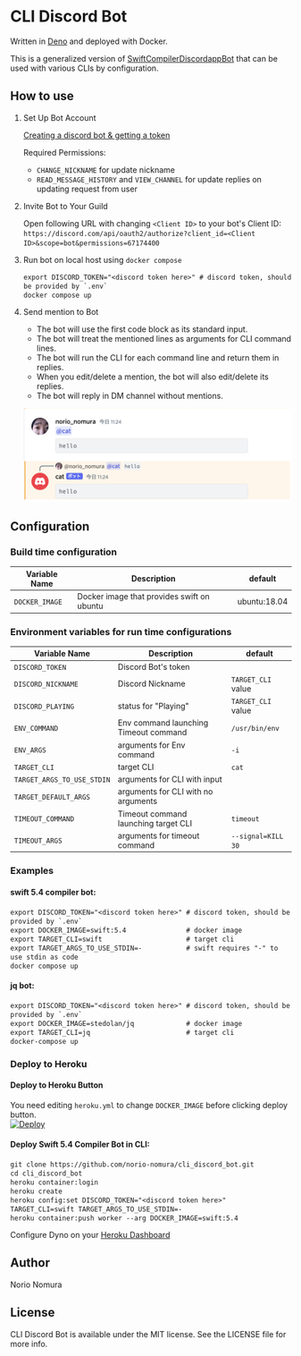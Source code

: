 # CLI Discord Bot

Written in [Deno](https://deno.land) and deployed with Docker.

This is a generalized version of [SwiftCompilerDiscordappBot](https://github.com/norio-nomura/SwiftCompilerDiscordappBot) that can be used with various CLIs by configuration.

## How to use

1. Set Up Bot Account

   [Creating a discord bot & getting a token](https://github.com/reactiflux/discord-irc/wiki/Creating-a-discord-bot-&-getting-a-token)

   Required Permissions:

   - `CHANGE_NICKNAME` for update nickname
   - `READ_MESSAGE_HISTORY` and `VIEW_CHANNEL` for update replies on updating
     request from user

2. Invite Bot to Your Guild

   Open following URL with changing `<Client ID>` to your bot's Client ID:
   `https://discord.com/api/oauth2/authorize?client_id=<Client ID>&scope=bot&permissions=67174400`

3. Run bot on local host using `docker compose`
   ```terminal.sh-session
   export DISCORD_TOKEN="<discord token here>" # discord token, should be provided by `.env`
   docker compose up
   ```

4. Send mention to Bot

   - The bot will use the first code block as its standard input.
   - The bot will treat the mentioned lines as arguments for CLI command lines.
   - The bot will run the CLI for each command line and return them in replies.
   - When you edit/delete a mention, the bot will also edit/delete its replies.
   - The bot will reply in DM channel without mentions.

   ![screenshot](screenshot.png)

## Configuration

### Build time configuration

| Variable Name  | Description                                | default      |
| -------------- | ------------------------------------------ | ------------ |
| `DOCKER_IMAGE` | Docker image that provides swift on ubuntu | ubuntu:18.04 |

### Environment variables for run time configurations

| Variable Name              | Description                           | default            |
| -------------------------- | ------------------------------------- | ------------------ |
| `DISCORD_TOKEN`            | Discord Bot's token                   |                    |
| `DISCORD_NICKNAME`         | Discord Nickname                      | `TARGET_CLI` value |
| `DISCORD_PLAYING`          | status for "Playing"                  | `TARGET_CLI` value |
| `ENV_COMMAND`              | Env command launching Timeout command | `/usr/bin/env`     |
| `ENV_ARGS`                 | arguments for Env command             | `-i`               |
| `TARGET_CLI`               | target CLI                            | `cat`              |
| `TARGET_ARGS_TO_USE_STDIN` | arguments for CLI with input          |                    |
| `TARGET_DEFAULT_ARGS`      | arguments for CLI with no arguments   |                    |
| `TIMEOUT_COMMAND`          | Timeout command launching target CLI  | `timeout`          |
| `TIMEOUT_ARGS`             | arguments for timeout command         | `--signal=KILL 30` |

### Examples

#### swift 5.4 compiler bot:

```terminal.sh-session
export DISCORD_TOKEN="<discord token here>" # discord token, should be provided by `.env`
export DOCKER_IMAGE=swift:5.4               # docker image
export TARGET_CLI=swift                     # target cli
export TARGET_ARGS_TO_USE_STDIN=-           # swift requires "-" to use stdin as code
docker compose up
```

#### jq bot:

```terminal.sh-session
export DISCORD_TOKEN="<discord token here>" # discord token, should be provided by `.env`
export DOCKER_IMAGE=stedolan/jq             # docker image
export TARGET_CLI=jq                        # target cli
docker-compose up
```

### Deploy to Heroku

#### Deploy to Heroku Button

You need editing `heroku.yml` to change `DOCKER_IMAGE` before clicking deploy
button.<br/>
[![Deploy](https://www.herokucdn.com/deploy/button.svg)](https://heroku.com/deploy)

#### Deploy Swift 5.4 Compiler Bot in CLI:

```terminal.sh-session
git clone https://github.com/norio-nomura/cli_discord_bot.git
cd cli_discord_bot
heroku container:login
heroku create
heroku config:set DISCORD_TOKEN="<discord token here>" TARGET_CLI=swift TARGET_ARGS_TO_USE_STDIN=-
heroku container:push worker --arg DOCKER_IMAGE=swift:5.4
```

Configure Dyno on your [Heroku Dashboard](https://dashboard.heroku.com/apps)

## Author

Norio Nomura

## License

CLI Discord Bot is available under the MIT license. See the LICENSE file for
more info.
